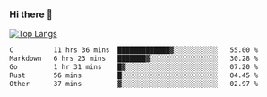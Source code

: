 ### Hi there 👋

<!--
**3Xpl0it3r/3Xpl0it3r** is a ✨ _special_ ✨ repository because its `README.md` (this file) appears on your GitHub profile.

Here are some ideas to get you started:

- 🔭 I’m currently working on ...
- 🌱 I’m currently learning ...
- 👯 I’m looking to collaborate on ...
- 🤔 I’m looking for help with ...
- 💬 Ask me about ...
- 📫 How to reach me: ...
- 😄 Pronouns: ...
- ⚡ Fun fact: ...
-->


[![Top Langs](https://github-readme-stats.vercel.app/api/top-langs/?username=3Xpl0it3r&layout=compact)](https://github.com/3Xpl0it3r/3Xpl0it3r)

<!--START_SECTION:waka-->

```txt
C          11 hrs 36 mins  █████████████▓░░░░░░░░░░░   55.00 %
Markdown   6 hrs 23 mins   ███████▓░░░░░░░░░░░░░░░░░   30.28 %
Go         1 hr 31 mins    █▓░░░░░░░░░░░░░░░░░░░░░░░   07.20 %
Rust       56 mins         █░░░░░░░░░░░░░░░░░░░░░░░░   04.45 %
Other      37 mins         ▓░░░░░░░░░░░░░░░░░░░░░░░░   02.97 %
```

<!--END_SECTION:waka-->
